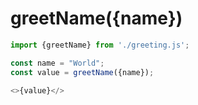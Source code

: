 # greetName({name})

```js
import {greetName} from './greeting.js';

const name = "World";
const value = greetName({name});

<>{value}</>
```